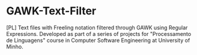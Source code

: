 # GAWK-Text-Filter
[PL] Text files with Freeling notation filtered through GAWK using Regular Expressions. Developed as part of a series of projects for "Processamento de Linguagens" course in Computer Software Engineering at University of Minho.
